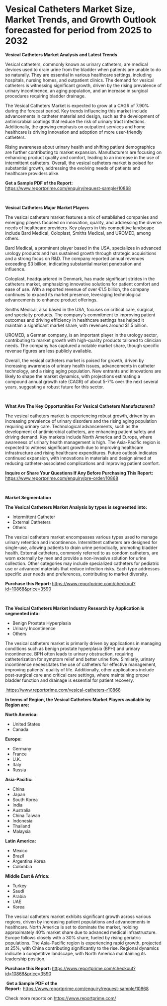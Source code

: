 <p><h1>Vesical Catheters Market Size, Market Trends, and Growth Outlook forecasted for period from 2025 to 2032</h1></p><p><strong>Vesical Catheters Market Analysis and Latest Trends</strong></p>
<p><p>Vesical catheters, commonly known as urinary catheters, are medical devices used to drain urine from the bladder when patients are unable to do so naturally. They are essential in various healthcare settings, including hospitals, nursing homes, and outpatient clinics. The demand for vesical catheters is witnessing significant growth, driven by the rising prevalence of urinary incontinence, an aging population, and an increase in surgical procedures requiring bladder drainage.</p><p>The Vesical Catheters Market is expected to grow at a CAGR of 7.90% during the forecast period. Key trends influencing this market include advancements in catheter material and design, such as the development of antimicrobial coatings that reduce the risk of urinary tract infections. Additionally, the growing emphasis on outpatient services and home healthcare is driving innovation and adoption of more user-friendly catheters.</p><p>Rising awareness about urinary health and shifting patient demographics are further contributing to market expansion. Manufacturers are focusing on enhancing product quality and comfort, leading to an increase in the use of intermittent catheters. Overall, the vesical catheters market is poised for substantial growth, addressing the evolving needs of patients and healthcare providers alike.</p></p>
<p><strong>Get a Sample PDF of the Report:&nbsp;</strong> <a href="https://www.reportprime.com/enquiry/request-sample/10868?utm_campaign=3367&utm_medium=2&utm_source=Github&utm_content=ia&utm_term=20032025&utm_id=vesical-catheters">https://www.reportprime.com/enquiry/request-sample/10868</a></p>
<p>&nbsp;</p>
<p><strong>Vesical Catheters Major Market Players</strong></p>
<p><p>The vesical catheters market features a mix of established companies and emerging players focused on innovation, quality, and addressing the diverse needs of healthcare providers. Key players in this competitive landscape include Bard Medical, Coloplast, Smiths Medical, and UROMED, among others.</p><p>Bard Medical, a prominent player based in the USA, specializes in advanced urology products and has sustained growth through strategic acquisitions and a strong focus on R&D. The company reported annual revenues exceeding $3 billion, indicating substantial market penetration and influence.</p><p>Coloplast, headquartered in Denmark, has made significant strides in the catheters market, emphasizing innovative solutions for patient comfort and ease of use. With a reported revenue of over €1.5 billion, the company continues to expand its market presence, leveraging technological advancements to enhance product offerings.</p><p>Smiths Medical, also based in the USA, focuses on critical care, surgical, and specialty products. The company's commitment to improving patient outcomes and driving efficiency in healthcare settings has helped it maintain a significant market share, with revenues around $1.5 billion.</p><p>UROMED, a German company, is an important player in the urology sector, contributing to market growth with high-quality products tailored to clinician needs. The company has captured a notable market share, though specific revenue figures are less publicly available.</p><p>Overall, the vesical catheters market is poised for growth, driven by increasing awareness of urinary health issues, advancements in catheter technology, and a rising aging population. New entrants and innovations are likely to shape the market dynamics, with projections estimating a compound annual growth rate (CAGR) of about 5-7% over the next several years, suggesting a robust future for this sector.</p></p>
<p>&nbsp;</p>
<p><strong>What Are The Key Opportunities For Vesical Catheters Manufacturers?</strong></p>
<p><p>The vesical catheters market is experiencing robust growth, driven by an increasing prevalence of urinary disorders and the rising aging population requiring urinary care. Technological advancements, such as the development of antimicrobial catheters, are enhancing patient safety and driving demand. Key markets include North America and Europe, where awareness of urinary health management is high. The Asia-Pacific region is expected to witness significant growth due to improving healthcare infrastructure and rising healthcare expenditures. Future outlook indicates continued expansion, with innovations in materials and design aimed at reducing catheter-associated complications and improving patient comfort.</p></p>
<p><strong>Inquire or Share Your Questions If Any Before Purchasing This Report:</strong> <a href="https://www.reportprime.com/enquiry/pre-order/10868?utm_campaign=3367&utm_medium=2&utm_source=Github&utm_content=ia&utm_term=20032025&utm_id=vesical-catheters">https://www.reportprime.com/enquiry/pre-order/10868</a></p>
<p>&nbsp;</p>
<p><strong>Market Segmentation</strong></p>
<p><strong>The Vesical Catheters Market Analysis by types is segmented into:</strong></p>
<p><ul><li>Intermittent Catheter</li><li>External Catheters</li><li>Others</li></ul></p>
<p><p>The vesical catheters market encompasses various types used to manage urinary retention and incontinence. Intermittent catheters are designed for single-use, allowing patients to drain urine periodically, promoting bladder health. External catheters, commonly referred to as condom catheters, are worn externally by men and provide a non-invasive solution for urine collection. Other categories may include specialized catheters for pediatric use or advanced materials that reduce infection risks. Each type addresses specific user needs and preferences, contributing to market diversity.</p></p>
<p><strong>Purchase this Report:&nbsp;</strong><a href="https://www.reportprime.com/checkout?id=10868&price=3590&utm_campaign=3367&utm_medium=2&utm_source=Github&utm_content=ia&utm_term=20032025&utm_id=vesical-catheters">https://www.reportprime.com/checkout?id=10868&price=3590</a></p>
<p>&nbsp;</p>
<p><strong>The Vesical Catheters Market Industry Research by Application is segmented into:</strong></p>
<p><ul><li>Benign Prostate Hyperplasia</li><li>Urinary Incontinence</li><li>Others</li></ul></p>
<p><p>The vesical catheters market is primarily driven by applications in managing conditions such as benign prostate hyperplasia (BPH) and urinary incontinence. BPH often leads to urinary obstruction, requiring catheterization for symptom relief and better urine flow. Similarly, urinary incontinence necessitates the use of catheters for effective management, improving patients' quality of life. Additionally, other applications include post-surgical care and critical care settings, where maintaining proper bladder function and drainage is essential for patient recovery.</p></p>
<p><a href="https://www.reportprime.com/vesical-catheters-r10868?utm_campaign=3367&utm_medium=2&utm_source=Github&utm_content=ia&utm_term=20032025&utm_id=vesical-catheters">&nbsp;https://www.reportprime.com/vesical-catheters-r10868</a></p>
<p><strong>In terms of Region, the Vesical Catheters Market Players available by Region are:</strong></p>
<p>
    <p> <strong> North America: </strong>
        <ul>
            <li>United States</li>
            <li>Canada</li>
        </ul>
        </p> 
    <p> <strong> Europe: </strong>
        <ul>
            <li>Germany</li>
            <li>France</li>
            <li>U.K.</li>
            <li>Italy</li>
            <li>Russia</li>
        </ul>
        </p> 
    <p> <strong> Asia-Pacific: </strong>
        <ul>
            <li>China</li>
            <li>Japan</li>
            <li>South Korea</li>
            <li>India</li>
            <li>Australia</li>
            <li>China Taiwan</li>
            <li>Indonesia</li>
            <li>Thailand</li>
            <li>Malaysia</li>
        </ul>
        </p> 
    <p> <strong> Latin America: </strong>
        <ul>
            <li>Mexico</li>
            <li>Brazil</li>
            <li>Argentina Korea</li>
            <li>Colombia</li>
        </ul>
        </p> 
    <p> <strong> Middle East & Africa: </strong>
        <ul>
            <li>Turkey</li>
            <li>Saudi</li>
            <li>Arabia</li>
            <li>UAE</li>
            <li>Korea</li>
        </ul>
    </p>
    </p>
<p><p>The vesical catheters market exhibits significant growth across various regions, driven by increasing patient populations and advancements in healthcare. North America is set to dominate the market, holding approximately 40% market share due to advanced medical infrastructure. Europe follows closely with a 30% share, fueled by rising geriatric populations. The Asia-Pacific region is experiencing rapid growth, projected at 25%, with China contributing significantly to the rise. Regional dynamics indicate a competitive landscape, with North America maintaining its leadership position.</p></p>
<p><strong>Purchase this Report: </strong><a href="https://www.reportprime.com/checkout?id=10868&price=3590&utm_campaign=3367&utm_medium=2&utm_source=Github&utm_content=ia&utm_term=20032025&utm_id=vesical-catheters">https://www.reportprime.com/checkout?id=10868&price=3590</a></p>
<p>&nbsp;<strong>Get a Sample PDF of the Report:&nbsp;&nbsp;</strong><a href="https://www.reportprime.com/enquiry/request-sample/10868?utm_campaign=3367&utm_medium=2&utm_source=Github&utm_content=ia&utm_term=20032025&utm_id=vesical-catheters">https://www.reportprime.com/enquiry/request-sample/10868</a></p>
<p><strong></strong></p>
<p>Check more reports on <a href="https://www.reportprime.com/?utm_campaign=3367&utm_medium=2&utm_source=Github&utm_content=ia&utm_term=20032025&utm_id=vesical-catheters">https://www.reportprime.com/</a></p>